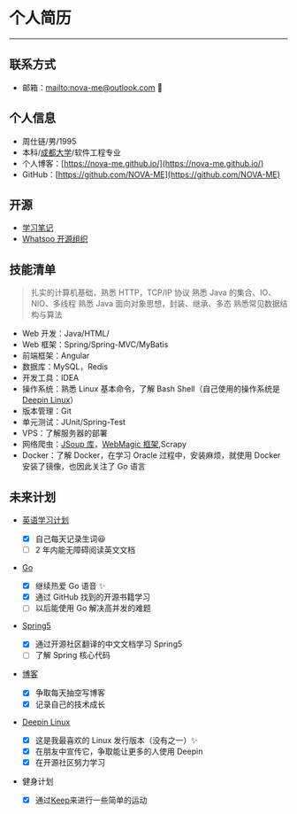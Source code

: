 # 个人简历

----

## 联系方式

- 邮箱：<mailto:nova-me@outlook.com> :tada:

## 个人信息

- 周仕链/男/1995
- 本科/[成都大学](http://www.cdu.edu.cn/)/软件工程专业
- 个人博客：[https://nova-me.github.io/](https://nova-me.github.io/)
- GitHub：[https://github.com/NOVA-ME](https://github.com/NOVA-ME)

## 开源

- [学习笔记](https://github.com/NOVA-ME/Note)
- [Whatsoo 开源组织](https://github.com/Whatsoo)

## 技能清单

> 扎实的计算机基础，熟悉 HTTP，TCP/IP 协议
> 熟悉 Java 的集合、IO、NIO、多线程
> 熟悉 Java 面向对象思想，封装、继承、多态
> 熟悉常见数据结构与算法

- Web 开发：Java/HTML/
- Web 框架：Spring/Spring-MVC/MyBatis
- 前端框架：Angular
- 数据库：MySQL，Redis
- 开发工具：IDEA
- 操作系统：熟悉 Linux 基本命令，了解 Bash Shell（自己使用的操作系统是[Deepin Linux](https://www.deepin.org/)）
- 版本管理：Git
- 单元测试：JUnit/Spring-Test
- VPS：了解服务器的部署
- 网络爬虫：[JSoup 库](https://jsoup.org/)，[WebMagic 框架](https://webmagic.io/),Scrapy
- Docker：了解 Docker，在学习 Oracle 过程中，安装麻烦，就使用 Docker 安装了镜像，也因此关注了 Go 语言

## 未来计划

- [英语学习计划](https://study.163.com/course/courseMain.htm?courseId=1119010)

  - [x] 自己每天记录生词:satisfied:
  - [ ] 2 年内能无障碍阅读英文文档

- [Go](https://github.com/PinoZhou/GoBasic)

  - [x] 继续热爱 Go 语音 :sparkles:
  - [x] 通过 GitHub 找到的开源书籍学习
  - [ ] 以后能使用 Go 解决高并发的难题

- [Spring5](https://legacy.gitbook.com/book/lfvepclr/spring-framework-5-doc-cn/details)

  - [x] 通过开源社区翻译的中文文档学习 Spring5
  - [ ] 了解 Spring 核心代码

- [博客](https://www.pinozhou.github.io)

  - [x] 争取每天抽空写博客
  - [x] 记录自己的技术成长

- [Deepin Linux](https://www.deepin.org/)
  - [x] 这是我最喜欢的 Linux 发行版本（没有之一）:sparkles:
  - [x] 在朋友中宣传它，争取能让更多的人使用 Deepin
  - [x] 在开源社区努力学习
- 健身计划
  - [x] 通过[Keep](http://www.gotokeep.com/)来进行一些简单的运动

